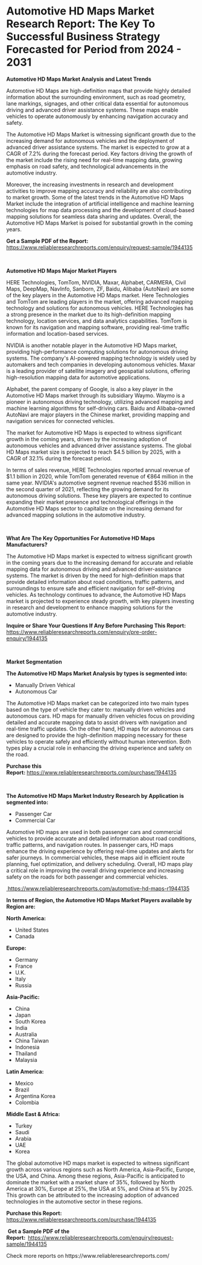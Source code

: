 <p><h1>Automotive HD Maps Market Research Report: The Key To Successful Business Strategy Forecasted for Period from 2024 - 2031</h1></p><p><strong>Automotive HD Maps Market Analysis and Latest Trends</strong></p>
<p><p>Automotive HD Maps are high-definition maps that provide highly detailed information about the surrounding environment, such as road geometry, lane markings, signages, and other critical data essential for autonomous driving and advanced driver assistance systems. These maps enable vehicles to operate autonomously by enhancing navigation accuracy and safety.</p><p>The Automotive HD Maps Market is witnessing significant growth due to the increasing demand for autonomous vehicles and the deployment of advanced driver assistance systems. The market is expected to grow at a CAGR of 7.2% during the forecast period. Key factors driving the growth of the market include the rising need for real-time mapping data, growing emphasis on road safety, and technological advancements in the automotive industry.</p><p>Moreover, the increasing investments in research and development activities to improve mapping accuracy and reliability are also contributing to market growth. Some of the latest trends in the Automotive HD Maps Market include the integration of artificial intelligence and machine learning technologies for map data processing and the development of cloud-based mapping solutions for seamless data sharing and updates. Overall, the Automotive HD Maps Market is poised for substantial growth in the coming years.</p></p>
<p><strong>Get a Sample PDF of the Report:&nbsp;</strong> <a href="https://www.reliableresearchreports.com/enquiry/request-sample/1944135">https://www.reliableresearchreports.com/enquiry/request-sample/1944135</a></p>
<p>&nbsp;</p>
<p><strong>Automotive HD Maps Major Market Players</strong></p>
<p><p>HERE Technologies, TomTom, NVIDIA, Maxar, Alphabet, CARMERA, Civil Maps, DeepMap, NavInfo, Sanborn, ZF, Baidu, Alibaba (AutoNavi) are some of the key players in the Automotive HD Maps market. Here Technologies and TomTom are leading players in the market, offering advanced mapping technology and solutions for autonomous vehicles. HERE Technologies has a strong presence in the market due to its high-definition mapping technology, location services, and data analytics capabilities. TomTom is known for its navigation and mapping software, providing real-time traffic information and location-based services.</p><p>NVIDIA is another notable player in the Automotive HD Maps market, providing high-performance computing solutions for autonomous driving systems. The company's AI-powered mapping technology is widely used by automakers and tech companies in developing autonomous vehicles. Maxar is a leading provider of satellite imagery and geospatial solutions, offering high-resolution mapping data for automotive applications.</p><p>Alphabet, the parent company of Google, is also a key player in the Automotive HD Maps market through its subsidiary Waymo. Waymo is a pioneer in autonomous driving technology, utilizing advanced mapping and machine learning algorithms for self-driving cars. Baidu and Alibaba-owned AutoNavi are major players in the Chinese market, providing mapping and navigation services for connected vehicles.</p><p>The market for Automotive HD Maps is expected to witness significant growth in the coming years, driven by the increasing adoption of autonomous vehicles and advanced driver assistance systems. The global HD Maps market size is projected to reach $4.5 billion by 2025, with a CAGR of 32.1% during the forecast period.</p><p>In terms of sales revenue, HERE Technologies reported annual revenue of $1.1 billion in 2020, while TomTom generated revenue of €864 million in the same year. NVIDIA's automotive segment revenue reached $536 million in the second quarter of 2021, reflecting the growing demand for its autonomous driving solutions. These key players are expected to continue expanding their market presence and technological offerings in the Automotive HD Maps sector to capitalize on the increasing demand for advanced mapping solutions in the automotive industry.</p></p>
<p>&nbsp;</p>
<p><strong>What Are The Key Opportunities For Automotive HD Maps Manufacturers?</strong></p>
<p><p>The Automotive HD Maps market is expected to witness significant growth in the coming years due to the increasing demand for accurate and reliable mapping data for autonomous driving and advanced driver-assistance systems. The market is driven by the need for high-definition maps that provide detailed information about road conditions, traffic patterns, and surroundings to ensure safe and efficient navigation for self-driving vehicles. As technology continues to advance, the Automotive HD Maps market is projected to experience steady growth, with key players investing in research and development to enhance mapping solutions for the automotive industry.</p></p>
<p><strong>Inquire or Share Your Questions If Any Before Purchasing This Report:</strong> <a href="https://www.reliableresearchreports.com/enquiry/pre-order-enquiry/1944135">https://www.reliableresearchreports.com/enquiry/pre-order-enquiry/1944135</a></p>
<p>&nbsp;</p>
<p><strong>Market Segmentation</strong></p>
<p><strong>The Automotive HD Maps Market Analysis by types is segmented into:</strong></p>
<p><ul><li>Manually Driven Vehical</li><li>Autonomous Car</li></ul></p>
<p><p>The Automotive HD Maps market can be categorized into two main types based on the type of vehicle they cater to: manually driven vehicles and autonomous cars. HD maps for manually driven vehicles focus on providing detailed and accurate mapping data to assist drivers with navigation and real-time traffic updates. On the other hand, HD maps for autonomous cars are designed to provide the high-definition mapping necessary for these vehicles to operate safely and efficiently without human intervention. Both types play a crucial role in enhancing the driving experience and safety on the road.</p></p>
<p><strong>Purchase this Report:&nbsp;</strong><a href="https://www.reliableresearchreports.com/purchase/1944135">https://www.reliableresearchreports.com/purchase/1944135</a></p>
<p>&nbsp;</p>
<p><strong>The Automotive HD Maps Market Industry Research by Application is segmented into:</strong></p>
<p><ul><li>Passenger Car</li><li>Commercial Car</li></ul></p>
<p><p>Automotive HD maps are used in both passenger cars and commercial vehicles to provide accurate and detailed information about road conditions, traffic patterns, and navigation routes. In passenger cars, HD maps enhance the driving experience by offering real-time updates and alerts for safer journeys. In commercial vehicles, these maps aid in efficient route planning, fuel optimization, and delivery scheduling. Overall, HD maps play a critical role in improving the overall driving experience and increasing safety on the roads for both passenger and commercial vehicles.</p></p>
<p><a href="https://www.reliableresearchreports.com/automotive-hd-maps-r1944135">&nbsp;https://www.reliableresearchreports.com/automotive-hd-maps-r1944135</a></p>
<p><strong>In terms of Region, the Automotive HD Maps Market Players available by Region are:</strong></p>
<p>
    <p> <strong> North America: </strong>
        <ul>
            <li>United States</li>
            <li>Canada</li>
        </ul>
        </p> 
    <p> <strong> Europe: </strong>
        <ul>
            <li>Germany</li>
            <li>France</li>
            <li>U.K.</li>
            <li>Italy</li>
            <li>Russia</li>
        </ul>
        </p> 
    <p> <strong> Asia-Pacific: </strong>
        <ul>
            <li>China</li>
            <li>Japan</li>
            <li>South Korea</li>
            <li>India</li>
            <li>Australia</li>
            <li>China Taiwan</li>
            <li>Indonesia</li>
            <li>Thailand</li>
            <li>Malaysia</li>
        </ul>
        </p> 
    <p> <strong> Latin America: </strong>
        <ul>
            <li>Mexico</li>
            <li>Brazil</li>
            <li>Argentina Korea</li>
            <li>Colombia</li>
        </ul>
        </p> 
    <p> <strong> Middle East & Africa: </strong>
        <ul>
            <li>Turkey</li>
            <li>Saudi</li>
            <li>Arabia</li>
            <li>UAE</li>
            <li>Korea</li>
        </ul>
    </p>
    </p>
<p><p>The global automotive HD maps market is expected to witness significant growth across various regions such as North America, Asia-Pacific, Europe, the USA, and China. Among these regions, Asia-Pacific is anticipated to dominate the market with a market share of 35%, followed by North America at 30%, Europe at 25%, the USA at 5%, and China at 5% by 2025. This growth can be attributed to the increasing adoption of advanced technologies in the automotive sector in these regions.</p></p>
<p><strong>Purchase this Report: </strong><a href="https://www.reliableresearchreports.com/purchase/1944135">https://www.reliableresearchreports.com/purchase/1944135</a></p>
<p>&nbsp;<strong>Get a Sample PDF of the Report:&nbsp;&nbsp;</strong><a href="https://www.reliableresearchreports.com/enquiry/request-sample/1944135">https://www.reliableresearchreports.com/enquiry/request-sample/1944135</a></p>
<p><strong></strong></p>
<p>Check more reports on https://www.reliableresearchreports.com/</p>